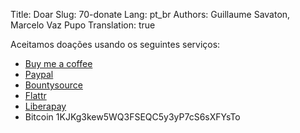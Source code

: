 Title: Doar
Slug: 70-donate
Lang: pt_br
Authors: Guillaume Savaton, Marcelo Vaz Pupo
Translation: true

Aceitamos doações usando os seguintes serviços:

* [Buy me a coffee](https://www.buymeacoffee.com/THtbNvnqE)
* [Paypal](https://www.paypal.me/guillaumesavaton)
* [Bountysource](https://www.bountysource.com/teams/sozi)
* [Flattr](https://flattr.com/submit/auto?fid=4lz3lv&url=http://sozi.baierouge.fr/)
* [Liberapay](https://liberapay.com/senshu/donate)
* Bitcoin 1KJKg3kew5WQ3FSEQC5y3yP7cS6sXFYsTo
